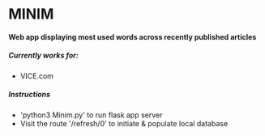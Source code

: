 # MINIM

#### Web app displaying most used words across recently published articles

##### Currently works for:
* VICE.com

##### Instructions
* 'python3 Minim.py' to run flask app server
* Visit the route '/refresh/0' to initiate & populate local database
